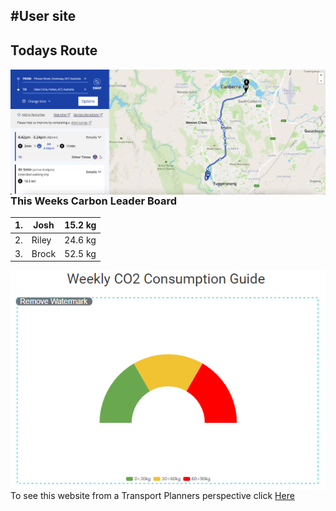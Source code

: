 #User site 
---


## Todays Route

<img align="left" width="" height="" src="./Route.png"> 




### This Weeks Carbon Leader Board
| 1. 	| Josh  	| 15.2 kg |	
|----	|-------	|---------|	
| 2. 	| Riley 	| 24.6 kg 	|
| 3. 	| Brock 	| 52.5 kg 	|

<img align="Right" width="" height="" src="./user_3colour.png"> 





To see this website from a Transport Planners perspective click [Here](Planner_veiw.md) 
